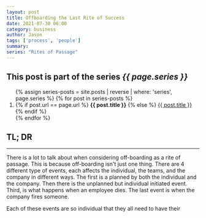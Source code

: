 ```yaml
---
layout: post
title: Offboarding the Last Rite of Success
date: 2021-07-30 06:00
category: business
author: Jason
tags: ['process', 'people']
summary: 
series: "Rites of Passage"
---
```


<aside class="series">
  <h2>This post is part of the series <em>{{ page.series }}</em></h2>
  <ol>
    {% assign series-posts = site.posts | reverse | where: 'series', page.series %}
    {% for post in series-posts %}
    <li>
      {% if post.url == page.url %}
      <strong>{{ post.title }}</strong>
      {% else %}
      <a href="{{ site.baseurl }}{{ post.url }}">{{ post.title }}</a>
      {% endif %}
    </li>
    {% endfor %}
  </ol>
</aside>

## TL; DR

----

There is a lot to talk about when considering off-boarding as a rite of passage. This is because off-boarding isn't just one thing. There are 4 different type of events, each affects the individual, the teams, and the company in different ways. The first is a planned by both the individual and the company. Then there is the unplanned but individual initiated event. Third, is what happens when an employee dies. The last event is when the company fires someone.

Each of these events are so individual that they all need to have their 

